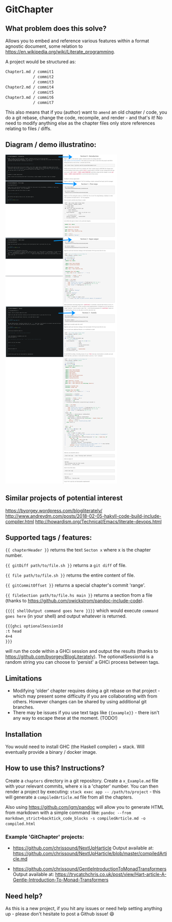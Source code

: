 # GitChapter

## What problem does this solve?
Allows you to embed and reference various features within a format agnostic document, some relation to https://en.wikipedia.org/wiki/Literate_programming.

A project would be structured as:

```
Chapter1.md / commit1
            / commit2
            / commit3
Chapter2.md / commit4
            / commit5
Chapter3.md / commit6
            / commit7
```

This also means that if you (author) want to `amend` an old chapter / code, you do a git rebase, change the code, recompile, and render - and that's it! No need to modify anything else as the chapter files only store references relating to files / diffs.

## Diagram / demo illustratino: 

![demo](demo.png)

## Similar projects of potential interest
https://byorgey.wordpress.com/blogliterately/
http://www.andrevdm.com/posts/2018-02-05-hakyll-code-build-include-compiler.html
http://howardism.org/Technical/Emacs/literate-devops.html

## Supported tags / features:
`{{ chapterHeader }}` returns the text `Secton x` where x is the chapter number.

`{{ gitDiff path/to/file.sh }}` returns  a `git diff` of file.

`{{ file path/to/file.sh }}` returns the entire content of file.

`{{ gitCommitOffset }}` returns a special chapter's commit 'range'.

`{{ fileSection path/to/file.hs main }}` returns a section from a file (thanks to https://github.com/owickstrom/pandoc-include-code).

`{{{{ shellOutput command goes here }}}}` which would execute `command goes here` (in your shell) and output whatever is returned.

```
{{{ghci optionalSessionId
:t head
4+4
}}}
```
will run the code within a GHCi session and output the results (thanks to https://github.com/byorgey/BlogLiterately). The optionalSessionId is a random string you can choose to 'persist' a GHCi process between tags.


## Limitations
- Modifying 'older' chapter requires doing a  git rebase on that project - which may present some difficulty if you are collaborating with from others. However changes can be shared by using additional git branches.
- There may be issues if you use text tags like `{{example}}` - there isn't any way to escape these at the moment. (TODO!)

## Installation
You would need to install GHC (the Haskell compiler) + stack. Will eventually provide a binary / docker image. 

## How to use this? Instructions?
Create a `chapters` directory in a git repository. Create a `x_Example.md` file with your relevant commits, where x is a 'chapter' number. You can then render a project by executing:
`stack exec app -- /path/to/project` - this will generate a `compiledArticle.md` file from all the chapters.  

Also using <https://github.com/jgm/pandoc> will allow you to generate HTML from markdown with a simple command like:
`pandoc --from markdown_strict+backtick_code_blocks -s compiledArticle.md -o compiled.html`

### Example 'GitChapter' projects:

- https://github.com/chrissound/NextUpHarticle
  Output available at: https://github.com/chrissound/NextUpHarticle/blob/master/compiledArticle.md

- https://github.com/chrissound/GentleIntroductionToMonadTransformers
  Output available at: https://trycatchchris.co.uk/post/view/Hart-article-A-Gentle-Introduction-To-Monad-Transformers


## Need help?
As this is a new project, if you hit any issues or need help setting anything up - please don't hesitate to post a Github issue! :smile: 

